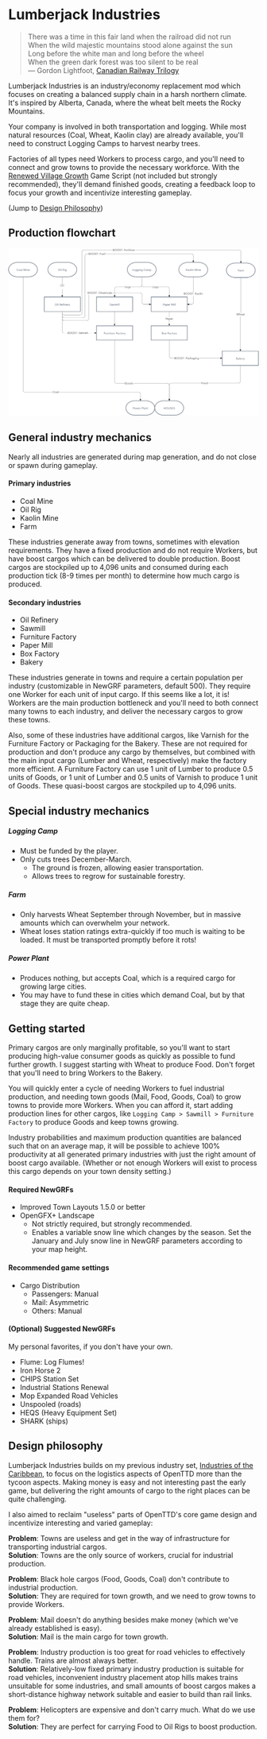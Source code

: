 # Lumberjack Industries

>There was a time in this fair land when the railroad did not run\
>When the wild majestic mountains stood alone against the sun\
>Long before the white man and long before the wheel\
>When the green dark forest was too silent to be real\
>— Gordon Lightfoot, [Canadian Railway Trilogy](https://www.youtube.com/watch?v=PXzauTuRG78)

Lumberjack Industries is an industry/economy replacement mod which focuses on creating a balanced supply chain in a harsh northern climate. It's inspired by Alberta, Canada, where the wheat belt meets the Rocky Mountains.

Your company is involved in both transportation and logging. While most natural resources (Coal, Wheat, Kaolin clay) are already available, you'll need to construct Logging Camps to harvest nearby trees.

Factories of all types need Workers to process cargo, and you'll need to connect and grow towns to provide the necessary workforce. With the [Renewed Village Growth](https://www.tt-forums.net/viewtopic.php?f=65&t=87052) Game Script (not included but strongly recommended), they'll demand finished goods, creating a feedback loop to focus your growth and incentivize interesting gameplay. 

(Jump to [Design Philosophy](#design-philosophy))

## Production flowchart
![Cargo flowchart](docs/cargo_chart.png)

## General industry mechanics
Nearly all industries are generated during map generation, and do not close or spawn during gameplay.

#### Primary industries
* Coal Mine
* Oil Rig
* Kaolin Mine
* Farm

These industries generate away from towns, sometimes with elevation requirements. They have a fixed production and do not require Workers, but have boost cargos which can be delivered to double production. Boost cargos are stockpiled up to 4,096 units and consumed during each production tick (8-9 times per month) to determine how much cargo is produced.

#### Secondary industries
* Oil Refinery
* Sawmill
* Furniture Factory
* Paper Mill
* Box Factory
* Bakery

These industries generate in towns and require a certain population per industry (customizable in NewGRF parameters, default 500). They require one Worker for each unit of input cargo. If this seems like a lot, it is! Workers are the main production bottleneck and you'll need to both connect many towns to each industry, and deliver the necessary cargos to grow these towns.

Also, some of these industries have additional cargos, like Varnish for the Furniture Factory or Packaging for the Bakery. These are not required for production and don't produce any cargo by themselves, but combined with the main input cargo (Lumber and Wheat, respectively) make the factory more efficient. A Furniture Factory can use 1 unit of Lumber to produce 0.5 units of Goods, or 1 unit of Lumber and 0.5 units of Varnish to produce 1 unit of Goods. These quasi-boost cargos are stockpiled up to 4,096 units.

## Special industry mechanics
##### Logging Camp
* Must be funded by the player.
* Only cuts trees December-March.
  * The ground is frozen, allowing easier transportation.
  * Allows trees to regrow for sustainable forestry.

##### Farm
* Only harvests Wheat September through November, but in massive amounts which can overwhelm your network.
* Wheat loses station ratings extra-quickly if too much is waiting to be loaded. It must be transported promptly before it rots!

##### Power Plant
* Produces nothing, but accepts Coal, which is a required cargo for growing large cities.
* You may have to fund these in cities which demand Coal, but by that stage they are quite cheap.

## Getting started

Primary cargos are only marginally profitable, so you'll want to start producing high-value consumer goods as quickly as possible to fund further growth. I suggest starting with Wheat to produce Food. Don't forget that you'll need to bring Workers to the Bakery.

You will quickly enter a cycle of needing Workers to fuel industrial production, and needing town goods (Mail, Food, Goods, Coal) to grow towns to provide more Workers. When you can afford it, start adding production lines for other cargos, like `Logging Camp > Sawmill > Furniture Factory` to produce Goods and keep towns growing.

Industry probabilities and maximum production quantities are balanced such that on an average map, it will be possible to achieve 100% productivity at all generated primary industries with just the right amount of boost cargo available. (Whether or not enough Workers will exist to process this cargo depends on your town density setting.)

#### Required NewGRFs
* Improved Town Layouts 1.5.0 or better
* OpenGFX+ Landscape
  * Not strictly required, but strongly recommended.
  * Enables a variable snow line which changes by the season. Set the January and July snow line in NewGRF parameters according to your map height.

#### Recommended game settings
* Cargo Distribution
  * Passengers: Manual
  * Mail: Asymmetric
  * Others: Manual

#### (Optional) Suggested NewGRFs
My personal favorites, if you don't have your own.
* Flume: Log Flumes!
* Iron Horse 2
* CHIPS Station Set
* Industrial Stations Renewal
* Mop Expanded Road Vehicles
* Unspooled (roads)
* HEQS (Heavy Equipment Set)
* SHARK (ships)

## Design philosophy
Lumberjack Industries builds on my previous industry set, [Industries of the Caribbean](https://github.com/2TallTyler/industries_of_the_caribbean), to focus on the logistics aspects of OpenTTD more than the tycoon aspects. Making money is easy and not interesting past the early game, but delivering the right amounts of cargo to the right places can be quite challenging.

I also aimed to reclaim "useless" parts of OpenTTD's core game design and incentivize interesting and varied gameplay:

**Problem**: Towns are useless and get in the way of infrastructure for transporting industrial cargos.\
**Solution**: Towns are the only source of workers, crucial for industrial production.

**Problem**: Black hole cargos (Food, Goods, Coal) don't contribute to industrial production.\
**Solution**: They are required for town growth, and we need to grow towns to provide Workers.

**Problem**: Mail doesn't do anything besides make money (which we've already established is easy).\
**Solution**: Mail is the main cargo for town growth.

**Problem**: Industry production is too great for road vehicles to effectively handle. Trains are almost always better.\
**Solution**: Relatively-low fixed primary industry production is suitable for road vehicles, inconvenient industry placement atop hills makes trains unsuitable for some industries, and small amounts of boost cargos makes a short-distance highway network suitable and easier to build than rail links.

**Problem**: Helicopters are expensive and don't carry much. What do we use them for?\
**Solution**: They are perfect for carrying Food to Oil Rigs to boost production.